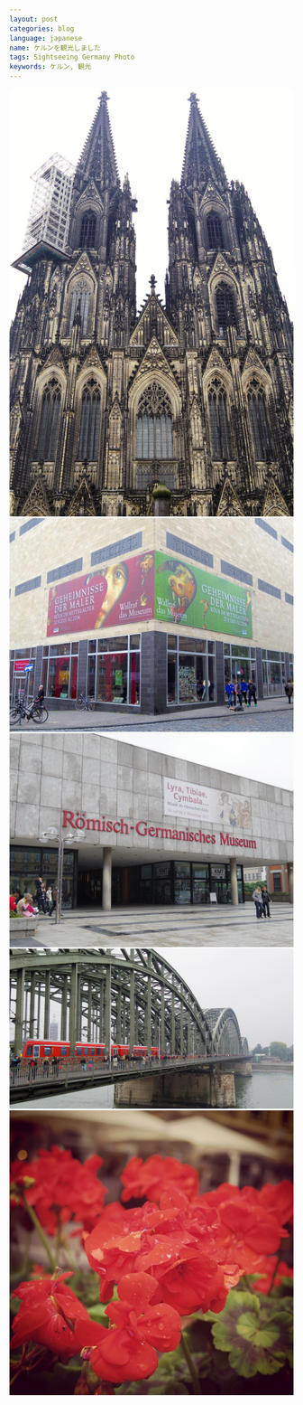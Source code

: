 ```yaml
---
layout: post
categories: blog
language: japanese
name: ケルンを観光しました
tags: Sightseeing Germany Photo
keywords: ケルン, 観光
---
```


<img src="/assets/content-image/2013-10-05%2022.38.22.jpg" class="image-on-frame-small image-fade">

<img src="/assets/content-image/2013-10-05%2020.15.08.jpg" class="image-on-frame image-fade">

<img src="/assets/content-image/2013-10-05%2020.09.25.jpg" class="image-on-frame image-fade">

<img src="/assets/content-image/2013-10-05%2021.33.19-1.jpg" class="image-on-frame image-fade">

<img src="/assets/content-image/2013-10-05%2022.39.48.jpg" class="image-on-frame-medium image-fade">

